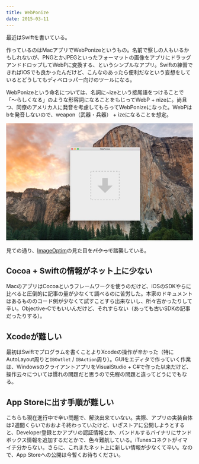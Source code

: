 ```yaml
---
title: WebPonize
date: 2015-03-11
---
```


最近はSwiftを書いている。

作っているのはMacアプリでWebPonizeというもの。名前で察しの人もいるかもしれないが、PNGとかJPEGといったフォーマットの画像をアプリにドラッグアンドドロップしてWebPに変換する、というシンプルなアプリ。Swiftの練習できればiOSでも良かったんだけど、こんなのあったら便利だなという妄想をしているとどうしてもディベロッパー向けのツールになる。

WebPonizeという命名については、名詞に~izeという接尾語をつけることで「〜らしくなる」のような形容詞になることをもじってWebP + nizeに。尚且つ、同僚のアメリカ人に発音を考慮してもらってWebPonizeになった。WebPはbを発音しないので、weapon（武器・兵器） + izeになることを想定。

![](./webponize.jpg)

見ての通り、[ImageOptim](https://imageoptim.com/)の見た目を~~パクって~~踏襲している。

## Cocoa + Swiftの情報がネット上に少ない

MacのアプリはCocoaというフレームワークを使うのだけど、iOSのSDKやらに比べると圧倒的に記事の量が少なくて調べるのに苦労した。本家のドキュメントはあるもののコード例が少なくて試すことすら出来ないし、所々古かったりして辛い。Objective-Cでもいいんだけど、それすらない（あっても古いSDKの記事だったりする）。

## Xcodeが難しい

最初はSwiftでプログラムを書くことよりXcodeの操作が辛かった（特にAutoLayout周りと`IBOutlet` / `IBAction`周り）。GUIをエディタで作っていく作業は、WindowsのクライアントアプリをVisualStudio + C#で作った以来だけど、操作云々については慣れの問題だと思うので先程の問題と違ってどうにでもなる。

## App Storeに出す手順が難しい

こちらも現在進行中で辛い問題で、解決出来ていない。実際、アプリの実装自体は2週間くらいでおおよそ終わっていたけど、いざストアに公開しようとすると、Developer登録とかアプリの認証情報とか、バンドルするバイナリにサンドボックス情報を追加するだとかで、色々難航している。iTunesコネクトがイマイチ分からない。さらに、これまたネット上に新しい情報が少なくて辛い。なので、App Storeへの公開は今暫くお待ちください。
